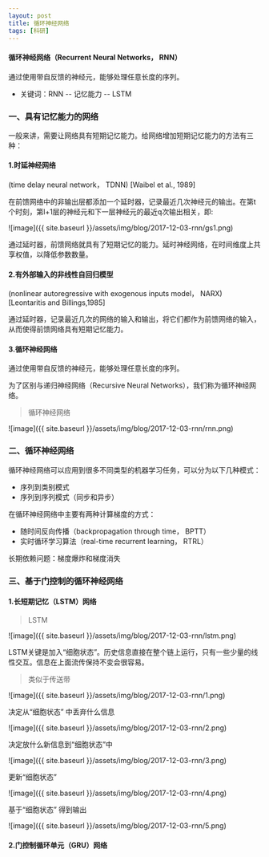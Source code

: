 ```yaml
---
layout: post
title: 循环神经网络
tags: [科研]
---
```

#### 循环神经网络（Recurrent Neural Networks， RNN）

通过使用带自反馈的神经元，能够处理任意长度的序列。

* 关键词：RNN -- 记忆能力 -- LSTM

### 一、具有记忆能力的网络

一般来讲，需要让网络具有短期记忆能力。给网络增加短期记忆能力的方法有三种：

#### 1.时延神经网络

(time delay neural network， TDNN) [Waibel et al., 1989]

在前馈网络中的非输出层都添加一个延时器，记录最近几次神经元的输出。在第t个时刻，第l+1层的神经元和下一层神经元的最近q次输出相关，即:

![image]({{ site.baseurl }}/assets/img/blog/2017-12-03-rnn/gs1.png)

通过延时器，前馈网络就具有了短期记忆的能力。延时神经网络，在时间维度上共享权值，以降低参数数量。

#### 2.有外部输入的非线性自回归模型

(nonlinear autoregressive with exogenous inputs model， NARX) [Leontaritis and Billings,1985]

通过延时器，记录最近几次的网络的输入和输出，将它们都作为前馈网络的输入，从而使得前馈网络具有短期记忆能力。

#### 3.循环神经网络

通过使用带自反馈的神经元，能够处理任意长度的序列。

为了区别与递归神经网络（Recursive Neural Networks），我们称为循环神经网络。

>循环神经网络

![image]({{ site.baseurl }}/assets/img/blog/2017-12-03-rnn/rnn.png)

### 二、循环神经网络

循环神经网络可以应用到很多不同类型的机器学习任务，可以分为以下几种模式：

* 序列到类别模式
* 序列到序列模式（同步和异步）

在循环神经网络中主要有两种计算梯度的方式：

* 随时间反向传播（backpropagation through time， BPTT）
* 实时循环学习算法（real-time recurrent learning， RTRL）

长期依赖问题：梯度爆炸和梯度消失

### 三、基于门控制的循环神经网络

#### 1.长短期记忆（LSTM）网络

>LSTM

![image]({{ site.baseurl }}/assets/img/blog/2017-12-03-rnn/lstm.png)

LSTM关键是加入“细胞状态”。历史信息直接在整个链上运行，只有一些少量的线性交互。信息在上面流传保持不变会很容易。

>类似于传送带

![image]({{ site.baseurl }}/assets/img/blog/2017-12-03-rnn/1.png)

决定从“细胞状态” 中丢弃什么信息

![image]({{ site.baseurl }}/assets/img/blog/2017-12-03-rnn/2.png)

决定放什么新信息到“细胞状态”中

![image]({{ site.baseurl }}/assets/img/blog/2017-12-03-rnn/3.png)

更新“细胞状态”

![image]({{ site.baseurl }}/assets/img/blog/2017-12-03-rnn/4.png)

基于“细胞状态” 得到输出

![image]({{ site.baseurl }}/assets/img/blog/2017-12-03-rnn/5.png)

#### 2.门控制循环单元（GRU）网络






